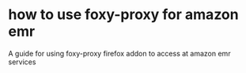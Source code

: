 # how to use foxy-proxy for amazon emr
A guide for using foxy-proxy firefox addon to access at amazon emr services
